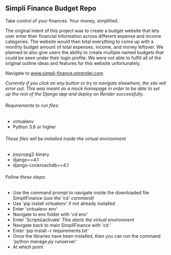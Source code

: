 ## Simpli Finance Budget Repo
Take control of your finances. Your money, simplified.

The original intent of this project was to create a budget website that lets user enter their financial information across different expense and income categories.
The website would then total everything to come up with a monthly budget amount of total expenses, income, and money leftover. 
We planned to also give users the ability to create multiple named budgets that could be seen under their login profile. 
We were not able to fulfill all of the original outline ideas and features for this website unfortunately. 

Navigate to www.simpli-finance.onrender.com

_Currently if you click on any button or try to navigate elsewhere, the site will error out._
_This was meant as a mock homepage in order to be able to set up the rest of the Django app and deploy on Render successfully.._

###### Requirements to run files:
- virtualenv
- Python 3.8 or higher

###### These files will be installed inside the virtual environment
- psycopg2-binary
- django==4.1
- django-cockroachdb==4.1

###### Follow these steps:
- Use the command prompt to navigate inside the downloaded file SimpliFinance _(use the 'cd' command)_
- Use 'pip install virtualenv' if not already installed
- Enter 'virtualenv env'
- Navigate to env folder with 'cd env'
- Enter 'Scripts\activate' _This starts the virtual environment_
- Navigate back to main SimpliFinance with 'cd <insert file path>'
- Enter 'pip install -r requirements.txt'
- Once the libraries have been installed, then you can run the command 'python manage.py runserver'
- At which point 
